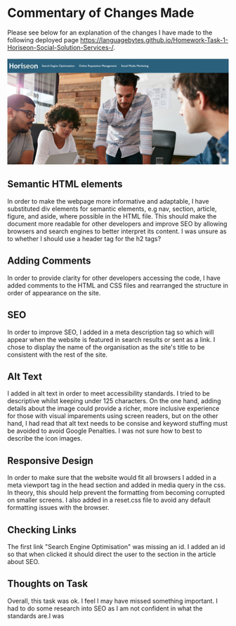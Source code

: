 # Commentary of Changes Made

Please see below for an explanation of the changes I have made to the following deployed page https://languagebytes.github.io/Homework-Task-1-Horiseon-Social-Solution-Services-/. 

![Test Image 1](screenshots/test.png)

## Semantic HTML elements

 In order to make the webpage more informative and adaptable, I have substituted div elements for semantic elements, e.g nav, section, article, figure, and aside, where possible in the HTML file. This should make the document more readable for other developers and improve SEO by allowing browsers and search engines to better interpret its content. I was unsure as to whether I should use a header tag for the h2 tags? 

## Adding Comments

In order to provide clarity for other developers accessing the code, I have added comments to the HTML and CSS files and rearranged the structure in order of appearance on the site.

## SEO 

In order to improve SEO, I added in a meta description tag so which will appear when the website is featured in search results or sent as a link. I chose to display the name of the organisation as the site's title to be consistent with the rest of the site.

## Alt Text

I added in alt text in order to meet accessibility standards. I tried to be descriptive whilst keeping under 125 characters. On the one hand, adding details about the image could provide a richer, more inclusive experience for those with visual imparements using screen readers, but on the other hand, I had read that alt text needs to be consise and keyword stuffing must be avoided to avoid Google Penalties. I was not sure how to best to describe the icon images.

## Responsive Design

In order to make sure that the website would fit all browsers I added in a meta viewport tag in the head section and added in media query in the css. In theory, this should help prevent the formatting from becoming corrupted on smaller screens. I also added in a reset.css file to avoid any default formatting issues with the browser.

## Checking Links

The first link "Search Engine Optimisation" was missing an id. I added an id so that when clicked it should direct the user to the section in the article about SEO.

## Thoughts on Task

Overall, this task was ok. I feel I may have missed something important. I had to do some research into SEO as I am not confident in what the standards are.I was 

